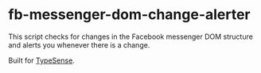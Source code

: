 # fb-messenger-dom-change-alerter

This script checks for changes in the Facebook messenger DOM structure and alerts you whenever there is a change.

Built for [TypeSense](https://www.github.com/shobrook/Typesense).

